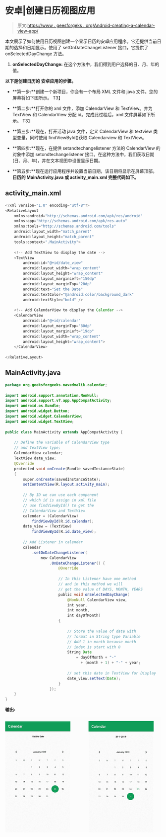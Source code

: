 # 安卓|创建日历视图应用

> 原文:[https://www . geesforgeks . org/Android-creating-a-calendar-view-app/](https://www.geeksforgeeks.org/android-creating-a-calendar-view-app/)

本文展示了如何使用日历视图创建一个显示日历的安卓应用程序。它还提供当前日期的选择和日期显示。使用了 setOnDateChangeListener 接口，它提供了 onSelectedDayChange 方法。

1.  **onSelectedDayChange:** 在这个方法中，我们得到用户选择的日、月、年的值。

**以下是创建日历的** **安卓应用的步骤。**

*   **第一步:**创建一个新项目，你会有一个布局 XML 文件和 java 文件。您的屏幕将如下图所示。
    T3】
*   **第二步:**打开你的 xml 文件，添加 CalendarView 和 TextView。并为 TextView 和 CalendarView 分配 id。完成此过程后，xml 文件屏幕如下所示。
    T3】
*   **第三步:**现在，打开活动 java 文件，定义 CalendarView 和 textview 类型变量，同时使用 findViewById()获取 Calendarview 和 TextView。

*   **第四步:**现在，在提供 setandtechangelistener 方法的 CalendarView 的对象中添加 setondtechangelistener 接口。在这种方法中，我们获取日期(日、月、年)，并在文本视图中设置显示日期。

*   **第五步:**现在运行应用程序并设置当前日期，该日期将显示在屏幕顶部。
    **日历的 MainActivity.java 或 activity_main.xml 完整代码如下。**

## activity_main.xml

```java
<?xml version="1.0" encoding="utf-8"?>
<RelativeLayout 
    xmlns:android="http://schemas.android.com/apk/res/android"
    xmlns:app="http://schemas.android.com/apk/res-auto"
    xmlns:tools="http://schemas.android.com/tools"
    android:layout_width="match_parent"
    android:layout_height="match_parent"
    tools:context=".MainActivity">

    <!-- Add TextView to display the date -->
    <TextView
        android:id="@+id/date_view"
        android:layout_width="wrap_content"
        android:layout_height="wrap_content"
        android:layout_marginLeft="150dp"
        android:layout_marginTop="20dp"
        android:text="Set the Date"
        android:textColor="@android:color/background_dark"
        android:textStyle="bold" />

    <!-- Add CalendarView to display the Calendar -->
    <CalendarView
        android:id="@+id/calendar"
        android:layout_marginTop="80dp"
        android:layout_marginLeft="19dp"
        android:layout_width="wrap_content"
        android:layout_height="wrap_content">
    </CalendarView>

</RelativeLayout>
```

## MainActivity.java

```java
package org.geeksforgeeks.navedmalik.calendar;

import android.support.annotation.NonNull;
import android.support.v7.app.AppCompatActivity;
import android.os.Bundle;
import android.widget.Button;
import android.widget.CalendarView;
import android.widget.TextView;

public class MainActivity extends AppCompatActivity {

    // Define the variable of CalendarView type
    // and TextView type;
    CalendarView calendar;
    TextView date_view;
    @Override
    protected void onCreate(Bundle savedInstanceState)
    {
        super.onCreate(savedInstanceState);
        setContentView(R.layout.activity_main);

        // By ID we can use each component
        // which id is assign in xml file
        // use findViewById() to get the
        // CalendarView and TextView
        calendar = (CalendarView)
            findViewById(R.id.calendar);
        date_view = (TextView)
            findViewById(R.id.date_view);

        // Add Listener in calendar
        calendar
            .setOnDateChangeListener(
                new CalendarView
                    .OnDateChangeListener() {
                        @Override

                        // In this Listener have one method
                        // and in this method we will
                        // get the value of DAYS, MONTH, YEARS
                        public void onSelectedDayChange(
                            @NonNull CalendarView view,
                            int year,
                            int month,
                            int dayOfMonth)
                        {

                            // Store the value of date with
                            // format in String type Variable
                            // Add 1 in month because month
                            // index is start with 0
                            String Date
                                = dayOfMonth + "-"
                                  + (month + 1) + "-" + year;

                            // set this date in TextView for Display
                            date_view.setText(Date);
                        }
                    });
    }
}
```

**输出:**

![](img/4b625836ce4243e0398e4a7f68cb9774.png)